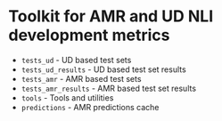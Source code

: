 # Toolkit for AMR and UD NLI development metrics

* `tests_ud` - UD based test sets
* `tests_ud_results` - UD based test set results
* `tests_amr` - AMR based test sets
* `tests_amr_results` - AMR based test set results
* `tools` - Tools and utilities
* `predictions` - AMR predictions cache